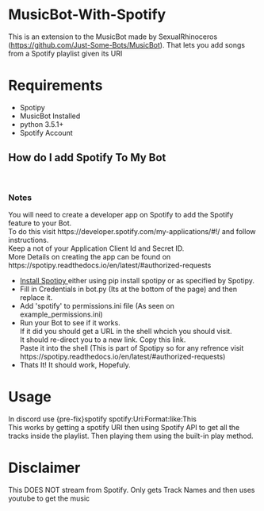 # MusicBot-With-Spotify
This is an extension to the MusicBot made by SexualRhinoceros (https://github.com/Just-Some-Bots/MusicBot). That lets you add songs from a Spotify playlist given its URI

<h1> Requirements </h1>
<ul> 
<li> Spotipy </li>
<li> MusicBot Installed </li>
<li> python 3.5.1+ </li>
<li> Spotify Account </li>
</ul>
<h2> How do I add Spotify To My Bot</h2> </br>
<h3> Notes </h3>
<p>You will need to create a developer app on Spotify to add the Spotify feature to your Bot.<br>
To do this visit https://developer.spotify.com/my-applications/#!/ and follow instructions.<br>
Keep a not of your Application Client Id and Secret ID. <br>
More Details on creating the app can be found on https://spotipy.readthedocs.io/en/latest/#authorized-requests </p>
<ul>
<li><a href ="https://github.com/plamere/spotipy">Install Spotipy </a> either using pip install spotipy or as specified by Spotipy. </br> </li>
<li>Fill in Credentials in bot.py (Its at the bottom of the page) and then replace it. </li>
<li>Add 'spotify' to permissions.ini file (As seen on example_permissions.ini) </li>
<li>Run your Bot to see if it works.<br>If it did you should get a URL in the shell whcich you should visit.<br>
It should re-direct you to a new link. Copy this link.<br>
Paste it into the shell (This is part of Spotipy so for any refrence visit https://spotipy.readthedocs.io/en/latest/#authorized-requests)
</li> 
<li> Thats It! It should work, Hopefuly.</li> 
</ul>

<h1> Usage </h1>
In discord use {pre-fix}spotify spotify:Uri:Format:like:This <br>
This works by getting a spotify URI then using Spotify API to get all the tracks inside the playlist. Then playing them using the built-in play method.

<h1> Disclaimer </h1>
This DOES NOT stream from Spotify. Only gets Track Names and then uses youtube to get the music
